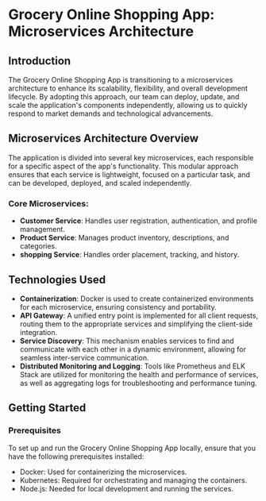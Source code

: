 # Grocery Online Shopping App: Microservices Architecture

## Introduction

The Grocery Online Shopping App is transitioning to a microservices architecture to enhance its scalability, flexibility, and overall development lifecycle. By adopting this approach, our team can deploy, update, and scale the application's components independently, allowing us to quickly respond to market demands and technological advancements.

## Microservices Architecture Overview

The application is divided into several key microservices, each responsible for a specific aspect of the app's functionality. This modular approach ensures that each service is lightweight, focused on a particular task, and can be developed, deployed, and scaled independently.

### Core Microservices:

- **Customer Service**: Handles user registration, authentication, and profile management.
- **Product Service**: Manages product inventory, descriptions, and categories.
- **shopping Service**: Handles order placement, tracking, and history.


## Technologies Used

- **Containerization**: Docker is used to create containerized environments for each microservice, ensuring consistency and portability.
- **API Gateway**: A unified entry point is implemented for all client requests, routing them to the appropriate services and simplifying the client-side integration.
- **Service Discovery**: This mechanism enables services to find and communicate with each other in a dynamic environment, allowing for seamless inter-service communication.
- **Distributed Monitoring and Logging**: Tools like Prometheus and ELK Stack are utilized for monitoring the health and performance of services, as well as aggregating logs for troubleshooting and performance tuning.

## Getting Started

### Prerequisites

To set up and run the Grocery Online Shopping App locally, ensure that you have the following prerequisites installed:

- Docker: Used for containerizing the microservices.
- Kubernetes: Required for orchestrating and managing the containers.
- Node.js: Needed for local development and running the services.

